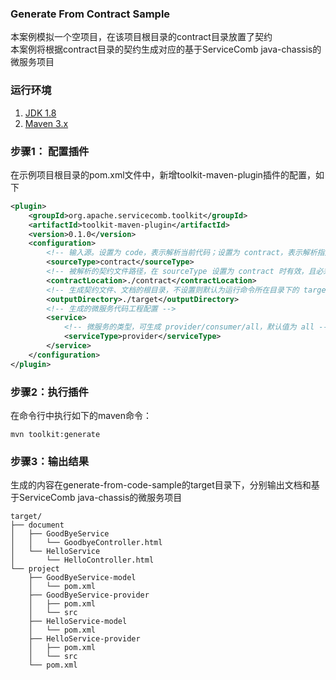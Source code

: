 ### Generate From Contract Sample
本案例模拟一个空项目，在该项目根目录的contract目录放置了契约  
本案例将根据contract目录的契约生成对应的基于ServiceComb java-chassis的微服务项目

### 运行环境
1. [JDK 1.8](http://www.oracle.com/technetwork/java/javase/downloads/jdk8-downloads-2133151.html)
2. [Maven 3.x](https://maven.apache.org/install.html)

### 步骤1： 配置插件
在示例项目根目录的pom.xml文件中，新增toolkit-maven-plugin插件的配置，如下
```xml
<plugin>
    <groupId>org.apache.servicecomb.toolkit</groupId>
    <artifactId>toolkit-maven-plugin</artifactId>
    <version>0.1.0</version>
    <configuration>
        <!-- 输入源。设置为 code，表示解析当前代码；设置为 contract，表示解析指定目录的契约文件。不设置则默认为 code -->
        <sourceType>contract</sourceType>
        <!-- 被解析的契约文件路径，在 sourceType 设置为 contract 时有效，且必须设置 -->
        <contractLocation>./contract</contractLocation>
        <!-- 生成契约文件、文档的根目录，不设置则默认为运行命令所在目录下的 target 目录，生成的微服务工程在 project 目录，契约文件在 contract 目录，文档在 document 目录 -->
        <outputDirectory>./target</outputDirectory>
        <!-- 生成的微服务代码工程配置 -->
        <service>
            <!-- 微服务的类型，可生成 provider/consumer/all，默认值为 all -->
            <serviceType>provider</serviceType>
        </service>
    </configuration>
</plugin>

```

### 步骤2：执行插件
在命令行中执行如下的maven命令：
```
mvn toolkit:generate
```

### 步骤3：输出结果
生成的内容在generate-from-code-sample的target目录下，分别输出文档和基于ServiceComb java-chassis的微服务项目
```
target/
├── document
│   ├── GoodByeService
│   │   └── GoodbyeController.html
│   └── HelloService
│       └── HelloController.html
└── project
    ├── GoodByeService-model
    │   └── pom.xml
    ├── GoodByeService-provider
    │   ├── pom.xml
    │   └── src
    ├── HelloService-model
    │   └── pom.xml
    ├── HelloService-provider
    │   ├── pom.xml
    │   └── src
    └── pom.xml
```